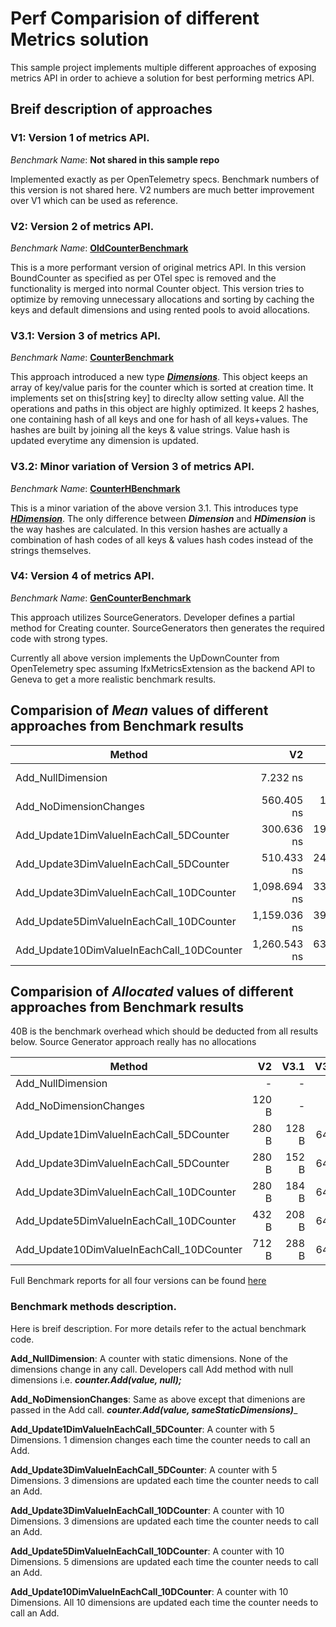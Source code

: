 # Perf Comparision of different Metrics solution
This sample project implements multiple different approaches of exposing metrics API in order to achieve a solution for best performing metrics API.

## Breif description of approaches
### **V1**: Version 1 of metrics API.
_Benchmark Name_: **Not shared in this sample repo**

Implemented exactly as per OpenTelemetry specs. Benchmark numbers of this version is not shared here. V2 numbers are much better improvement over V1 which can be used as reference.

### **V2**: Version 2 of metrics API.
_Benchmark Name_: [**OldCounterBenchmark**](https://github.com/dpk83/MetricsSample/blob/main/MetricsSample/MetricsBench/OldCounterBenchmark.cs)

This is a more performant version of original metrics API. In this version BoundCounter as specified as per OTel spec is removed and the functionality is merged into normal Counter object. This version tries to optimize by removing unnecessary allocations and sorting by caching the keys and default dimensions and using rented pools to avoid allocations. 

### **V3.1**: Version 3 of metrics API.
_Benchmark Name_: [**CounterBenchmark**](https://github.com/dpk83/MetricsSample/blob/main/MetricsSample/MetricsBench/CounterBenchmark.cs)

This approach introduced a new type [_**Dimensions**_](https://github.com/dpk83/MetricsSample/blob/main/MetricsSample/MetricsLibrary/Dimensions.cs). This object keeps an array of key/value paris for the counter which is sorted at creation time. It implements set on this[string key] to direclty allow setting value. All the operations and paths in this object are highly optimized. It keeps 2 hashes, one containing hash of all keys and one for hash of all keys+values. The hashes are built by joining all the keys & value strings. Value hash is updated everytime any dimension is updated. 

### **V3.2**: Minor variation of Version 3 of metrics API.
_Benchmark Name_: [**CounterHBenchmark**](https://github.com/dpk83/MetricsSample/blob/main/MetricsSample/MetricsBench/CounterHBenchmark.cs)

This is a minor variation of the above version 3.1. This introduces type [_**HDimension**_](https://github.com/dpk83/MetricsSample/blob/main/MetricsSample/MetricsLibrary/HDimension.cs). The only difference between _**Dimension**_ and _**HDimension**_ is the way hashes are calculated. In this version hashes are actually a combination of hash codes of all keys & values hash codes instead of the strings themselves. 

### **V4**: Version 4 of metrics API.
_Benchmark Name_: [**GenCounterBenchmark**](https://github.com/dpk83/MetricsSample/blob/main/MetricsSample/MetricsBench/GenCounterBenchmark.cs)

This approach utilizes SourceGenerators. Developer defines a partial method for Creating counter. SourceGenerators then generates the required code with strong types. 

Currently all above version implements the UpDownCounter from OpenTelemetry spec assuming IfxMetricsExtension as the backend API to Geneva to get a more realistic benchmark results.


## Comparision of _Mean_ values of different approaches from Benchmark results 

|                                    Method |         V2   |     V3.1   |       V3.2 |       V4   |
|------------------------------------------ |-------------:|-----------:|-----------:|-----------:|
|                         Add_NullDimension |     7.232 ns |   6.475 ns |   7.078 ns |  0.8833 ns |
|                    Add_NoDimensionChanges |   560.405 ns |  10.919 ns |   7.308 ns |  0.8917 ns |
|   Add_Update1DimValueInEachCall_5DCounter |   300.636 ns | 191.468 ns | 130.520 ns | 29.4419 ns |
|   Add_Update3DimValueInEachCall_5DCounter |   510.433 ns | 243.517 ns | 238.546 ns | 32.6043 ns |
|  Add_Update3DimValueInEachCall_10DCounter | 1,098.694 ns | 331.917 ns | 272.515 ns | 33.6353 ns |
|  Add_Update5DimValueInEachCall_10DCounter | 1,159.036 ns | 396.412 ns | 390.543 ns | 35.5876 ns |
| Add_Update10DimValueInEachCall_10DCounter | 1,260.543 ns | 639.290 ns | 741.667 ns | 44.6458 ns |


## Comparision of _Allocated_ values of different approaches from Benchmark results 
40B is the benchmark overhead which should be deducted from all results below. Source Generator approach really has no allocations


|                                    Method |        V2 |      V3.1 |      V3.2 |        V4 |
|------------------------------------------ |----------:|----------:|----------:|----------:|
|                         Add_NullDimension |         - |         - |         - |         - |
|                    Add_NoDimensionChanges |     120 B |         - |         - |         - |
|   Add_Update1DimValueInEachCall_5DCounter |     280 B |     128 B |      64 B |      40 B |
|   Add_Update3DimValueInEachCall_5DCounter |     280 B |     152 B |      64 B |      40 B |
|  Add_Update3DimValueInEachCall_10DCounter |     280 B |     184 B |      64 B |      40 B |
|  Add_Update5DimValueInEachCall_10DCounter |     432 B |     208 B |      64 B |      40 B |
| Add_Update10DimValueInEachCall_10DCounter |     712 B |     288 B |      64 B |      40 B |


Full Benchmark reports for all four versions can be found [here](https://github.com/dpk83/MetricsSample/tree/main/MetricsSample/MetricsBench/BenchResult)


### Benchmark methods description.
Here is breif description. For more details refer to the actual benchmark code.

**Add_NullDimension**: A counter with static dimensions. None of the dimensions change in any call. Developers call Add method with null dimensions i.e. _**counter.Add(value, null);**_

**Add_NoDimensionChanges**: Same as above except that dimenions are passed in the Add call. _**counter.Add(value, sameStaticDimensions)**__

**Add_Update1DimValueInEachCall_5DCounter**: A counter with 5 Dimensions. 1 dimension changes each time the counter needs to call an Add. 

**Add_Update3DimValueInEachCall_5DCounter**: A counter with 5 Dimensions. 3 dimensions are updated each time the counter needs to call an Add. 

**Add_Update3DimValueInEachCall_10DCounter**: A counter with 10 Dimensions. 3 dimensions are updated each time the counter needs to call an Add. 

**Add_Update5DimValueInEachCall_10DCounter**: A counter with 10 Dimensions. 5 dimensions are updated each time the counter needs to call an Add. 

**Add_Update10DimValueInEachCall_10DCounter**: A counter with 10 Dimensions. All 10 dimensions are updated each time the counter needs to call an Add. 
